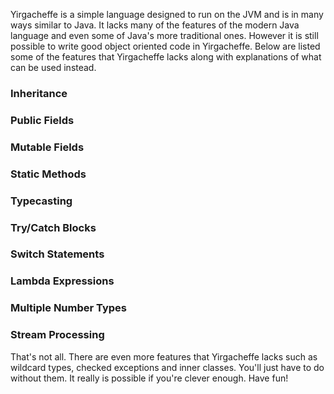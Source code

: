 Yirgacheffe is a simple language designed to run on the JVM and is in many ways similar to Java.
It lacks many of the features of the modern Java language and even some of Java's more traditional ones.
However it is still possible to write good object oriented code in Yirgacheffe.
Below are listed some of the features that Yirgacheffe lacks along with explanations of what can be used instead.

### Inheritance

### Public Fields

### Mutable Fields

### Static Methods

### Typecasting

### Try/Catch Blocks

### Switch Statements

### Lambda Expressions

### Multiple Number Types

### Stream Processing

That's not all.
There are even more features that Yirgacheffe lacks such as wildcard types, checked exceptions and inner classes.
You'll just have to do without them.
It really is possible if you're clever enough.
Have fun!


